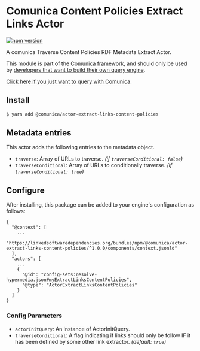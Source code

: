 # Comunica Content Policies Extract Links Actor

[![npm version](https://badge.fury.io/js/%40comunica%2Factor-extract-links-content-policies.svg)](https://www.npmjs.com/package/@comunica/actor-extract-links-content-policies)

A comunica Traverse Content Policies RDF Metadata Extract Actor.

This module is part of the [Comunica framework](https://github.com/comunica/comunica),
and should only be used by [developers that want to build their own query engine](https://comunica.dev/docs/modify/).

[Click here if you just want to query with Comunica](https://comunica.dev/docs/query/).

## Install

```bash
$ yarn add @comunica/actor-extract-links-content-policies
```

## Metadata entries

This actor adds the following entries to the metadata object.

* `traverse`: Array of URLs to traverse. _(if `traverseConditional: false`)_
* `traverseConditional`: Array of URLs to conditionally traverse. _(if `traverseConditional: true`)_

## Configure

After installing, this package can be added to your engine's configuration as follows:
```text
{
  "@context": [
    ...
    "https://linkedsoftwaredependencies.org/bundles/npm/@comunica/actor-extract-links-content-policies/^1.0.0/components/context.jsonld"  
  ],
  "actors": [
    ...
    {
      "@id": "config-sets:resolve-hypermedia.json#myExtractLinksContentPolicies",
      "@type": "ActorExtractLinksContentPolicies"
    }
  ]
}
```

### Config Parameters

* `actorInitQuery`: An instance of ActorInitQuery.
* `traverseConditional`: A flag indicating if links should only be follow IF it has been defined by some other link extractor. _(default: `true`)_
